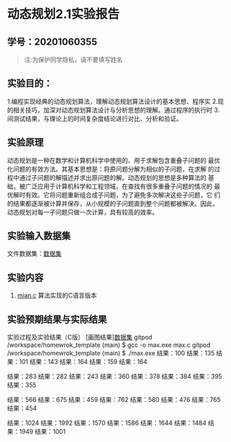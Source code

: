 # 动态规划2.1实验报告

## 学号：20201060355

>注:为保护同学隐私，请不要填写姓名

## 实验目的：

1.编程实现经典的动态规划算法，理解动态规划算法设计的基本思想、程序实
2.现的相关技巧，加深对动态规划算法设计与分析思想的理解。通过程序的执行时
3.间测试结果，与理论上的时间复杂度结论进行对比、分析和验证。

## 实验原理

动态规划是一种在数学和计算机科学中使用的、用于求解包含重叠子问题的
最优化问题的有效方法。其基本思想是：将原问题分解为相似的子问题，在求解
的过程中通过子问题的解描述并求出原问题的解。动态规划的思想是多种算法的
基础，被广泛应用于计算机科学和工程领域，在查找有很多重叠子问题的情况的
最优解时有效。它将问题重新组合成子问题，为了避免多次解决这些子问题，它
们的结果都逐渐被计算并保存，从小规模的子问题直到整个问题都被解决。因此，
动态规划对每一子问题只做一次计算，具有较高的效率。


## 实验输入数据集
 
文件数据集：[数据集](./data/list.txt)

## 实验内容

1. [mian.c](./Experiment_2/2_1_main.c) 算法实现的C语言版本

## 实验预期结果与实际结果


实验过程及实验结果（C版）
[画图结果][数据集](./data/折线图.jpg)
gitpod /workspace/homewrok_template (main) $ gcc -o max.exe max.c
gitpod /workspace/homewrok_template (main) $ ./max.exe 
结果：100
结果：135
结果：101
结果：143
结果：164
结果：159
结果：164

结果：283
结果：282
结果：243
结果：360
结果：378
结果：384
结果：395
结果：355

结果：566
结果：675
结果：459
结果：762
结果：580
结果：476
结果：765
结果：454

结果：1024
结果：1992
结果：1570
结果：1586
结果：1644
结果：1484
结果：1949
结果：1001